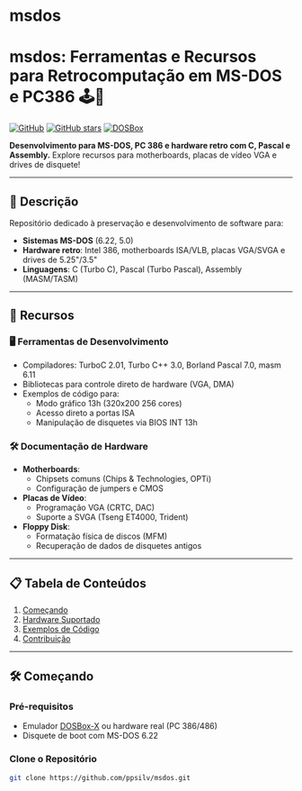 # msdos
# msdos: Ferramentas e Recursos para Retrocomputação em MS-DOS e PC386 🕹️💾

[![GitHub](https://img.shields.io/github/license/ppsilv/msdos)](LICENSE)
[![GitHub stars](https://img.shields.io/github/stars/ppsilv/msdos)](https://github.com/ppsilv/msdos/stargazers)
[![DOSBox](https://img.shields.io/badge/Compatível_com-DOSBox-important)](https://www.dosbox.com)

**Desenvolvimento para MS-DOS, PC 386 e hardware retro com C, Pascal e Assembly.** Explore recursos para motherboards, placas de vídeo VGA e drives de disquete!

---

## 📌 Descrição
Repositório dedicado à preservação e desenvolvimento de software para:
- **Sistemas MS-DOS** (6.22, 5.0)
- **Hardware retro**: Intel 386, motherboards ISA/VLB, placas VGA/SVGA e drives de 5.25"/3.5"
- **Linguagens**: C (Turbo C), Pascal (Turbo Pascal), Assembly (MASM/TASM)

---

## 🚀 Recursos
### 🖥️ Ferramentas de Desenvolvimento
- Compiladores: TurboC 2.01, Turbo C++ 3.0, Borland Pascal 7.0, masm 6.11
- Bibliotecas para controle direto de hardware (VGA, DMA)
- Exemplos de código para:
  - Modo gráfico 13h (320x200 256 cores)
  - Acesso direto a portas ISA
  - Manipulação de disquetes via BIOS INT 13h

### 🛠️ Documentação de Hardware
- **Motherboards**:
  - Chipsets comuns (Chips & Technologies, OPTi)
  - Configuração de jumpers e CMOS
- **Placas de Vídeo**:
  - Programação VGA (CRTC, DAC)
  - Suporte a SVGA (Tseng ET4000, Trident)
- **Floppy Disk**:
  - Formatação física de discos (MFM)
  - Recuperação de dados de disquetes antigos

---

## 📋 Tabela de Conteúdos
1. [Começando](#-começando)
2. [Hardware Suportado](#-hardware-documentado)
3. [Exemplos de Código](#-exemplos-de-código)
4. [Contribuição](#-contribuição)

---

## 🛠️ Começando
### Pré-requisitos
- Emulador [DOSBox-X](https://dosbox-x.com/) ou hardware real (PC 386/486)
- Disquete de boot com MS-DOS 6.22

### Clone o Repositório
```bash
git clone https://github.com/ppsilv/msdos.git
